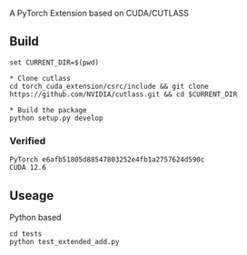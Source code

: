 A PyTorch Extension based on CUDA/CUTLASS

## Build
```
set CURRENT_DIR=$(pwd)

* Clone cutlass
cd torch_cuda_extension/csrc/include && git clone https://github.com/NVIDIA/cutlass.git && cd $CURRENT_DIR

* Build the package
python setup.py develop
```

### Verified
``` 
PyTorch e6afb51805d88547803252e4fb1a2757624d590c
CUDA 12.6
```

## Useage
Python based
```
cd tests
python test_extended_add.py

```
